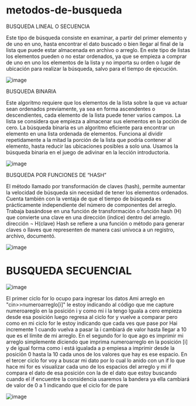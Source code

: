 # metodos-de-busqueda
BUSQUEDA LINEAL O SECUENCIA

Este tipo de búsqueda consiste en examinar, a partir del primer elemento y de uno en uno, hasta encontrar el dato buscado o bien llegar al final de la lista que puede estar almacenada en archivo o arreglo.
En este tipo de listas los elementos pueden o no estar ordenados, ya que se empieza a comprar de uno en uno los elementos de la lista y no importa su orden o lugar de ubicación para realizar la búsqueda, salvo para el tiempo de ejecución.

![image](https://user-images.githubusercontent.com/73612146/97493528-b28f7900-192a-11eb-9884-ff25b25d0b5f.png)

BUSQUEDA BINARIA

Este algoritmo requiere que los elementos de la lista sobre la que va actuar sean ordenados previamente, ya sea en forma ascendentes o descendientes, cada elemento de la lista puede tener varios campos. La lista se considera que empieza a almacenar sus elementos en la poción de cero.
La búsqueda binaria es un algoritmo eficiente para encontrar un elemento en una lista ordenada de elementos. Funciona al dividir repetidamente a la mitad la porción de la lista que podría contener al elemento, hasta reducir las ubicaciones posibles a solo una. Usamos la búsqueda binaria en el juego de adivinar en la lección introductoria.

![image](https://user-images.githubusercontent.com/73612146/97494359-d1dad600-192b-11eb-8814-379c808befa2.png)

BUSQUEDA POR FUNCIONES DE “HASH”

El método llamado por transformación de claves (hash), permite aumentar la velocidad de búsqueda sin necesidad de tener los elementos ordenados. Cuenta también con la ventaja de que el tiempo de búsqueda es prácticamente independiente del número de componentes del arreglo. Trabaja basándose en una función de transformación o función hash (H) que convierte una clave en una dirección (índice) dentro del arreglo. dirección ¬ H(clave)
Hash se refiere a una función o método para generar claves o llaves que representen de manera casi unívoca a un registro, archivo, documentó.

![image](https://user-images.githubusercontent.com/73612146/97495360-26328580-192d-11eb-86f4-f1d86ee73c00.png)

# BUSQUEDA SECUENCIAL 

![image](https://user-images.githubusercontent.com/73612146/97497603-62b3b080-1930-11eb-97a9-6e26b4048f6e.png)

El primer ciclo for lo ocupo para ingresar los datos Ami arreglo en "cin>>numeroarreglo[i]" le estoy indicando al código que me capture numeroareglo en la posición i y como mi i la tengo Iguala a cero empieza desde esa posición luego regresa al ciclo for y vuelve a comparar pero como en mi ciclo for le estoy indicando que cada ves que pase por Hai incremente 1 cuando vuelva a pasar la i cambiará de valor hasta llegar a 10 que es el límite de mi arreglo.
En el segundo for lo que ago es imprimir mi arreglo simplemente diciendo que imprima numeroarreglo en la posición [i] y de igual forma como i está igualada a p empiesa a imprimir desde la posición 0 hasta la 10 cada unos de los valores que hay es ese espacio. 
En el tercer ciclo for voy a buscar mi dato por lo cual lo anido con un if lo que hace mi for es visualizar cada uno de los espacios del arreglo y mi if compara el dato de esa posición con la de el dato que estoy buscando cuando el if encuentre la considencia usaremos la bandera ya ella cambiará de valor de 0 a 1 indicando que el ciclo for de pare


![image](https://user-images.githubusercontent.com/73612146/97502780-77e10d00-1939-11eb-9e79-9002840528f9.png)


